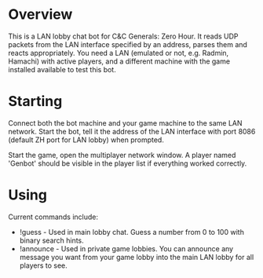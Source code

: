 # Overview
This is a LAN lobby chat bot for C&C Generals: Zero Hour. It reads UDP packets from the LAN interface specified by an address, parses them and reacts appropriately.
You need a LAN (emulated or not, e.g. Radmin, Hamachi) with active players, and a different machine with the game installed available to test this bot.

# Starting
Connect both the bot machine and your game machine to the same LAN network. Start the bot, tell it the address of the LAN interface with port 8086 (default ZH port for LAN lobby) when prompted.

Start the game, open the multiplayer network window. A player named 'Genbot' should be visible in the player list if everything worked correctly.

# Using
Current commands include:

- !guess - Used in main lobby chat. Guess a number from 0 to 100 with binary search hints.
- !announce - Used in private game lobbies. You can announce any message you want from your game lobby into the main LAN lobby for all players to see.
